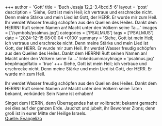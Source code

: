 +++
author = 'Gott'
title = 'Buch Jesaja 12,2-3.4bcd.5-6'
layout = 'post'
description = 'Siehe, Gott ist mein Heil;  ich vertraue und erschrecke nicht.  Denn meine Stärke und mein Lied ist Gott, der HERR.  Er wurde mir zum Heil.  Ihr werdet Wasser freudig schöpfen  aus den Quellen des Heiles. Dankt dem HERRN! Ruft seinen Namen an! Macht unter den Völkern seine Ta....'
images = ['/symbols/psalmus.jpg']
categories = ['PSALMUS']
tags = ['PSALMUS']
date = '2024-12-15 08:00:04 +0100'
summary = 'Siehe, Gott ist mein Heil;  ich vertraue und erschrecke nicht.  Denn meine Stärke und mein Lied ist Gott, der HERR.  Er wurde mir zum Heil.  Ihr werdet Wasser freudig schöpfen  aus den Quellen des Heiles. Dankt dem HERRN! Ruft seinen Namen an! Macht unter den Völkern seine Ta....'
linkedsummaryImage = 'psalmus.jpg'
keepImageRatio = 'true'
+++
Siehe, Gott ist mein Heil; 
ich vertraue und erschrecke nicht. 
Denn meine Stärke und mein Lied ist Gott, der HERR. 
Er wurde mir zum Heil.

Ihr werdet Wasser freudig schöpfen 
aus den Quellen des Heiles.
Dankt dem HERRN! Ruft seinen Namen an!
Macht unter den Völkern seine Taten bekannt,
verkündet: Sein Name ist erhaben!

Singet dem HERRN, denn Überragendes hat er vollbracht; 
bekannt gemacht sei dies auf der ganzen Erde.<!--more-->
Jauchzt und jubelt, ihr Bewohner Zions; 
denn groß ist in eurer Mitte der Heilige Israels.<br> [Quelle: Evangelizo](https://evangeliumtagfuertag.org/DE/gospel)